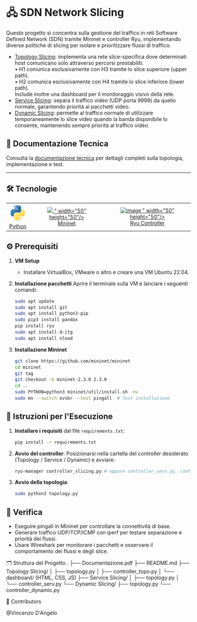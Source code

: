 # 🖧 SDN Network Slicing

Questo progetto si concentra sulla gestione del traffico in reti Software Defined Network (SDN) tramite Mininet e controller Ryu, implementando diverse politiche di slicing per isolare e prioritizzare flussi di traffico.

- [Topology Slicing](./Topology_Slicing): implementa una rete slice-specifica dove determinati host comunicano solo attraverso percorsi prestabiliti.  
  • H1 comunica esclusivamente con H3 tramite lo slice superiore (upper path).  
  • H2 comunica esclusivamente con H4 tramite lo slice inferiore (lower path).  
  Include inoltre una dashboard per il monitoraggio visivo della rete.
- [Service Slicing](./Service_Slicing): separa il traffico video (UDP porta 9999) da quello normale, garantendo priorità ai pacchetti video.
- [Dynamic Slicing](./Dynamic_Slicing): permette al traffico normale di utilizzare temporaneamente lo slice video quando la banda disponibile lo consente, mantenendo sempre priorità al traffico video.

## 📘 Documentazione Tecnica

Consulta la [documentazione tecnica](./Documentazione.pdf) per dettagli completi sulla topologia, implementazione e test.

---
## 🛠️ Tecnologie
<table> <tr> <td align="center"> <a href="https://www.python.org/" target="_blank"> <img src="https://raw.githubusercontent.com/devicons/devicon/master/icons/python/python-original.svg" width="50" height="50"/><br> Python </a> </td> <td align="center"> <a href="https://mininet.org/" target="_blank"> <img src="<img width="50" height="50"/>
" width="50" height="50"/><br> Mininet </a> </td> <td align="center"> <a href="https://ryu.readthedocs.io/" target="_blank"> <img src="<img width="50" height="50" alt="image"/>
" width="50" height="50"/><br> Ryu Controller </a> </td> </tr> </table>

## ⚙️ Prerequisiti

1. **VM Setup**
   - Installare VirtualBox, VMware o altro e creare una VM Ubuntu 22.04.

2. **Installazione pacchetti**
   Aprire il terminale sulla VM e lanciare i seguenti comandi:
   ```bash
   sudo apt update
   sudo apt install git
   sudo apt install python3-pip
   sudo pip3 install pandas
   pip install ryu
   sudo apt install d-itg
   sudo apt install nload
   ```
   
3. **Installazione Mininet**
    ```bash
   git clone https://github.com/mininet/mininet
   cd mininet
   git tag
   git checkout -b mininet-2.3.0 2.3.0
   cd ..
   sudo PYTHON=python3 mininet/util/install.sh -nv
   sudo mn --switch ovsbr --test pingall  # Test installazione
   ```

## 📖 Istruzioni per l'Esecuzione
1. **Installare i requisiti** dal file `requirements.txt`:
   ```bash
   pip install -r requirements.txt
   ```

2. **Avvio del controller**: Posizionarsi nella cartella del controller desiderato (Topology / Service / Dynamic) e avviare:
   ```bash
   ryu-manager controller_slicing.py # oppure controller_serv.py, controller_dynamic.py a seconda del caso
   ```
3. **Avvio della topologia**:
   ```bash
   sudo python3 topology.py
   ```

## 🧪 Verifica

- Eseguire pingall in Mininet per controllare la connettività di base.
- Generare traffico UDP/TCP/ICMP con iperf per testare separazione e priorità dei flussi.
- Usare Wireshark per monitorare i pacchetti e osservare il comportamento dei flussi e degli slice.

🗂️ Struttura del Progetto
.
├── Documentazione.pdf
├── README.md
├── Topology Slicing/
│   ├── topology.py
│   ├── controller_topo.py
│   └── dashboard/ (HTML, CSS, JS)
├── Service Slicing/
│   ├── topology.py
│   └── controller_serv.py
└── Dynamic Slicing/
    ├── topology.py
    └── controller_dynamic.py

👥 Contributors

@Vincenzo D'Angelo
